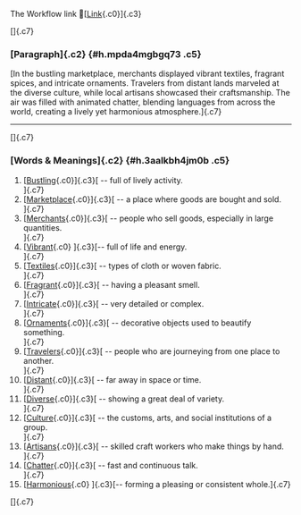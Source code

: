 The Workflow link
👏[[Link](https://www.google.com/url?q=http://www.google.com&sa=D&source=editors&ust=1759001246983090&usg=AOvVaw0qc1igh6fxIJShyGOfEheP){.c0}]{.c3}

[]{.c7}

### [Paragraph]{.c2} {#h.mpda4mgbgq73 .c5}

[In the bustling marketplace, merchants displayed vibrant textiles,
fragrant spices, and intricate ornaments. Travelers from distant lands
marveled at the diverse culture, while local artisans showcased their
craftsmanship. The air was filled with animated chatter, blending
languages from across the world, creating a lively yet harmonious
atmosphere.]{.c7}

------------------------------------------------------------------------

[]{.c7}

### [Words & Meanings]{.c2} {#h.3aalkbh4jm0b .c5}

1.  [[Bustling](https://www.google.com/url?q=http://www.google.com&sa=D&source=editors&ust=1759001246983680&usg=AOvVaw02oiVjZHG_MKe5X13ZK-NQ){.c0}]{.c3}[ --
    full of lively activity.\
    ]{.c7}
2.  [[Marketplace](https://www.google.com/url?q=http://www.google.com&sa=D&source=editors&ust=1759001246983795&usg=AOvVaw3g_fxV7Sbr4ZfaRLj5zsSc){.c0}]{.c3}[ --
    a place where goods are bought and sold.\
    ]{.c7}
3.  [[Merchants](https://www.google.com/url?q=http://www.google.com&sa=D&source=editors&ust=1759001246983911&usg=AOvVaw2PzdZK8ASnaqNCfgv5hWdo){.c0}]{.c3}[ --
    people who sell goods, especially in large quantities.\
    ]{.c7}
4.  [[Vibrant](https://www.google.com/url?q=http://www.google.com&sa=D&source=editors&ust=1759001246984055&usg=AOvVaw3_4PRoNXNiK0rP1rv0KBZl){.c0}
    ]{.c3}[-- full of life and energy.\
    ]{.c7}
5.  [[Textiles](https://www.google.com/url?q=http://www.google.com&sa=D&source=editors&ust=1759001246984157&usg=AOvVaw29bYrPXNvnKDAaLi0bwUXn){.c0}]{.c3}[ --
    types of cloth or woven fabric.\
    ]{.c7}
6.  [[Fragrant](https://www.google.com/url?q=http://www.google.com&sa=D&source=editors&ust=1759001246984251&usg=AOvVaw3-eDAxA4qZe9Tg7ChQ-wP1){.c0}]{.c3}[ --
    having a pleasant smell.\
    ]{.c7}
7.  [[Intricate](https://www.google.com/url?q=http://www.google.com&sa=D&source=editors&ust=1759001246984338&usg=AOvVaw0OwlQPoF-O8sguP2oj0U0b){.c0}]{.c3}[ --
    very detailed or complex.\
    ]{.c7}
8.  [[Ornaments](https://www.google.com/url?q=http://www.google.com&sa=D&source=editors&ust=1759001246984427&usg=AOvVaw0fm6TKWk2VHqK5zKoqmtrd){.c0}]{.c3}[ --
    decorative objects used to beautify something.\
    ]{.c7}
9.  [[Travelers](https://www.google.com/url?q=http://www.google.com&sa=D&source=editors&ust=1759001246984532&usg=AOvVaw1e6UUtYVF15sFu4SnulATZ){.c0}]{.c3}[ --
    people who are journeying from one place to another.\
    ]{.c7}
10. [[Distant](https://www.google.com/url?q=http://www.google.com&sa=D&source=editors&ust=1759001246984641&usg=AOvVaw1kTbZLfOcXtlbBxx7fG91j){.c0}]{.c3}[ --
    far away in space or time.\
    ]{.c7}
11. [[Diverse](https://www.google.com/url?q=http://www.google.com&sa=D&source=editors&ust=1759001246984729&usg=AOvVaw1631Xz6cf1ETYhXvlvWWWQ){.c0}]{.c3}[ --
    showing a great deal of variety.\
    ]{.c7}
12. [[Culture](https://www.google.com/url?q=http://www.google.com&sa=D&source=editors&ust=1759001246984820&usg=AOvVaw0itVrobbd24CL95RPaLCm_){.c0}]{.c3}[ --
    the customs, arts, and social institutions of a group.\
    ]{.c7}
13. [[Artisans](https://www.google.com/url?q=http://www.google.com&sa=D&source=editors&ust=1759001246984930&usg=AOvVaw1y6oPDVwmNDWXrgtwnNS2h){.c0}]{.c3}[ --
    skilled craft workers who make things by hand.\
    ]{.c7}
14. [[Chatter](https://www.google.com/url?q=http://www.google.com&sa=D&source=editors&ust=1759001246985033&usg=AOvVaw1VeIj9ynTQkcBHq_xlCaGA){.c0}]{.c3}[ --
    fast and continuous talk.\
    ]{.c7}
15. [[Harmonious](https://www.google.com/url?q=http://www.google.com&sa=D&source=editors&ust=1759001246985167&usg=AOvVaw15IcSKDXvVVRaKFFuq3tls){.c0}
    ]{.c3}[-- forming a pleasing or consistent whole.]{.c7}

[]{.c7}
